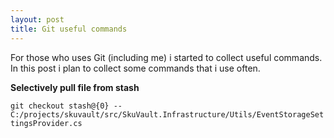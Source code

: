 ```yaml
---
layout: post
title: Git useful commands
---
```


For those who uses Git (including me) i started to collect useful commands. In this post i plan to collect some commands that i use often.

**Selectively pull file from stash**

```git checkout stash@{0} -- C:/projects/skuvault/src/SkuVault.Infrastructure/Utils/EventStorageSettingsProvider.cs```
